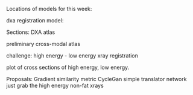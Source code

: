 Locations of models for this week:

dxa registration model:


Sections:
DXA atlas

preliminary cross-modal atlas

challenge: high energy - low energy xray registration

plot of cross sections of high energy, low energy.

Proposals: 
Gradient similarity metric
CycleGan
simple translator network
just grab the high energy non-fat xrays


